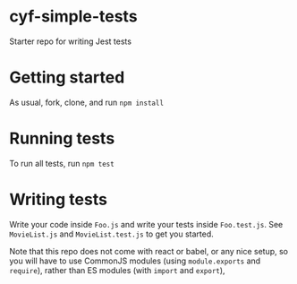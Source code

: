 # cyf-simple-tests

Starter repo for writing Jest tests

# Getting started

As usual, fork, clone, and run `npm install`

# Running tests

To run all tests, run `npm test`

# Writing tests

Write your code inside `Foo.js` and write your tests inside `Foo.test.js`. See `MovieList.js` and `MovieList.test.js` to get you started.

Note that this repo does not come with react or babel, or any nice setup, so you will have to use CommonJS modules (using `module.exports` and `require`), rather than ES modules (with `import` and `export`),
